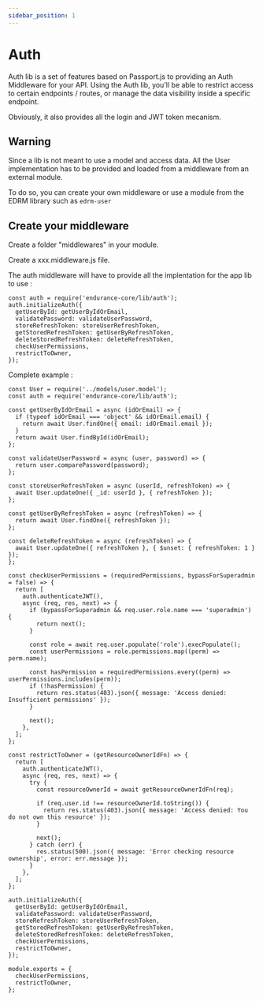 ```yaml
---
sidebar_position: 1
---
```


# Auth

Auth lib is a set of features based on Passport.js to providing an Auth Middleware for your API. Using the Auth lib, you'll be able to restrict access to certain endpoints / routes, or manage the data visibility inside a specific endpoint. 

Obviously, it also provides all the login and JWT token mecanism.

## Warning

Since a lib is not meant to use a model and access data. All the User implementation has to be provided and loaded from a middleware from an external module. 

To do so, you can create your own middleware or use a module from the EDRM library such as ``` edrm-user ```

## Create your middleware 

Create a folder "middlewares" in your module.

Create a xxx.middleware.js file. 

The auth middleware will have to provide all the implentation for the app lib to use : 

```
const auth = require('endurance-core/lib/auth');
auth.initializeAuth({
  getUserById: getUserByIdOrEmail,
  validatePassword: validateUserPassword,
  storeRefreshToken: storeUserRefreshToken,
  getStoredRefreshToken: getUserByRefreshToken,
  deleteStoredRefreshToken: deleteRefreshToken,
  checkUserPermissions,
  restrictToOwner,
});
```

Complete example : 

```
const User = require('../models/user.model');
const auth = require('endurance-core/lib/auth');

const getUserByIdOrEmail = async (idOrEmail) => {
  if (typeof idOrEmail === 'object' && idOrEmail.email) {
    return await User.findOne({ email: idOrEmail.email });
  }
  return await User.findById(idOrEmail);
};

const validateUserPassword = async (user, password) => {
  return user.comparePassword(password);
};

const storeUserRefreshToken = async (userId, refreshToken) => {
  await User.updateOne({ _id: userId }, { refreshToken });
};

const getUserByRefreshToken = async (refreshToken) => {
  return await User.findOne({ refreshToken });
};

const deleteRefreshToken = async (refreshToken) => {
  await User.updateOne({ refreshToken }, { $unset: { refreshToken: 1 } });
};

const checkUserPermissions = (requiredPermissions, bypassForSuperadmin = false) => {
  return [
    auth.authenticateJWT(), 
    async (req, res, next) => {
      if (bypassForSuperadmin && req.user.role.name === 'superadmin') {
        return next(); 
      }

      const role = await req.user.populate('role').execPopulate();
      const userPermissions = role.permissions.map((perm) => perm.name);

      const hasPermission = requiredPermissions.every((perm) => userPermissions.includes(perm));
      if (!hasPermission) {
        return res.status(403).json({ message: 'Access denied: Insufficient permissions' });
      }

      next();
    },
  ];
};

const restrictToOwner = (getResourceOwnerIdFn) => {
  return [
    auth.authenticateJWT(), 
    async (req, res, next) => {
      try {
        const resourceOwnerId = await getResourceOwnerIdFn(req);

        if (req.user.id !== resourceOwnerId.toString()) {
          return res.status(403).json({ message: 'Access denied: You do not own this resource' });
        }

        next();
      } catch (err) {
        res.status(500).json({ message: 'Error checking resource ownership', error: err.message });
      }
    },
  ];
};

auth.initializeAuth({
  getUserById: getUserByIdOrEmail,
  validatePassword: validateUserPassword,
  storeRefreshToken: storeUserRefreshToken,
  getStoredRefreshToken: getUserByRefreshToken,
  deleteStoredRefreshToken: deleteRefreshToken,
  checkUserPermissions,
  restrictToOwner,
});

module.exports = {
  checkUserPermissions,
  restrictToOwner,
};
```